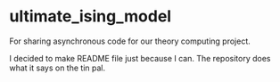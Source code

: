 # ultimate_ising_model
For sharing asynchronous code for our theory computing project.

I decided to make README file just because I can. The repository does what it says on the tin pal.
